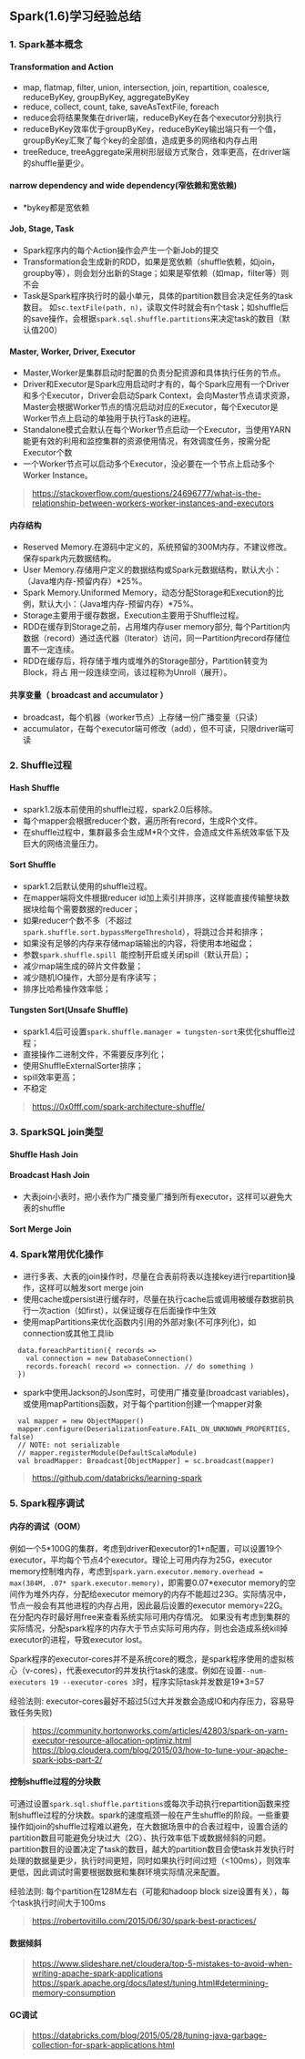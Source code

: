 ## Spark(1.6)学习经验总结

### 1. Spark基本概念

#### Transformation and Action
- map, flatmap, filter, union, intersection, join, repartition, coalesce, reduceByKey, groupByKey, aggregateByKey
- reduce, collect, count, take, saveAsTextFile, foreach
- reduce会将结果聚集在driver端，reduceByKey在各个executor分别执行
- reduceByKey效率优于groupByKey，reduceByKey输出端只有一个值，groupByKey汇聚了每个key的全部值，造成更多的网络和内存占用
- treeReduce, treeAggregate采用树形层级方式聚合，效率更高，在driver端的shuffle量更少。

#### narrow dependency and wide dependency(窄依赖和宽依赖)
- \*bykey都是宽依赖

#### Job, Stage, Task
- Spark程序内的每个Action操作会产生一个新Job的提交
- Transformation会生成新的RDD，如果是宽依赖（shuffle依赖，如join，groupby等），则会划分出新的Stage；如果是窄依赖（如map，filter等）则不会
- Task是Spark程序执行时的最小单元，具体的partition数目会决定任务的task数目。
如`sc.textFile(path, n)`，读取文件时就会有n个task；如shuffle后的save操作，会根据`spark.sql.shuffle.partitions`来决定task的数目（默认值200）

#### Master, Worker, Driver, Executor
- Master,Worker是集群启动时配置的负责分配资源和具体执行任务的节点。
- Driver和Executor是Spark应用启动时才有的，每个Spark应用有一个Driver和多个Executor，Driver会启动Spark Context，会向Master节点请求资源，Master会根据Worker节点的情况启动对应的Executor，每个Executor是Worker节点上启动的单独用于执行Task的进程。
- Standalone模式会默认在每个Worker节点启动一个Executor，当使用YARN能更有效的利用和监控集群的资源使用情况，有效调度任务，按需分配Executor个数
- 一个Worker节点可以启动多个Executor，没必要在一个节点上启动多个Worker Instance。

> https://stackoverflow.com/questions/24696777/what-is-the-relationship-between-workers-worker-instances-and-executors

#### 内存结构
- Reserved Memory.在源码中定义的，系统预留的300M内存，不建议修改。保存spark内元数据结构。
- User Memory.存储用户定义的数据结构或Spark元数据结构，默认大小：（Java堆内存-预留内存）\*25%。
- Spark Memory.Uniformed Memory，动态分配Storage和Execution的比例，默认大小：（Java堆内存-预留内存）\*75%。
- Storage主要用于缓存数据，Execution主要用于Shuffle过程。
- RDD在缓存到Storage之前，占用堆内存user memory部分, 每个Partition内数据（record）通过迭代器（Iterator）访问，同一Partition内record存储位置不一定连续。
- RDD在缓存后，将存储于堆内或堆外的Storage部分，Partition转变为Block，将占 用一段连续空间，该过程称为Unroll（展开）。

#### 共享变量（ broadcast and accumulator ）
- broadcast，每个机器（worker节点）上存储一份广播变量（只读）
- accumulator，在每个executor端可修改（add），但不可读，只限driver端可读


### 2. Shuffle过程

#### Hash Shuffle
- spark1.2版本前使用的shuffle过程，spark2.0后移除。
- 每个mapper会根据reducer个数，遍历所有record，生成R个文件。
- 在shuffle过程中，集群最多会生成M\*R个文件，会造成文件系统效率低下及巨大的网络流量压力。

#### Sort Shuffle
- spark1.2后默认使用的shuffle过程。
- 在mapper端将文件根据reducer id加上索引并排序，这样能直接传输整块数据块给每个需要数据的reducer；
- 如果reducer个数不多（不超过`spark.shuffle.sort.bypassMergeThreshold`），将跳过合并和排序；
- 如果没有足够的内存来存储map端输出的内容，将使用本地磁盘；
- 参数`spark.shuffle.spill `能控制开启或关闭spill（默认开启）；
- 减少map端生成的碎片文件数量；
- 减少随机IO操作，大部分是有序读写；
- 排序比哈希操作效率低；

#### Tungsten Sort(Unsafe Shuffle)
- spark1.4后可设置`spark.shuffle.manager = tungsten-sort`来优化shuffle过程；
- 直接操作二进制文件，不需要反序列化；
- 使用ShuffleExternalSorter排序；
- spill效率更高；
- 不稳定


> https://0x0fff.com/spark-architecture-shuffle/

### 3. SparkSQL join类型

#### Shuffle Hash Join

#### Broadcast Hash Join
- 大表join小表时，把小表作为广播变量广播到所有executor，这样可以避免大表的shuffle


#### Sort Merge Join

### 4. Spark常用优化操作

- 进行多表、大表的join操作时，尽量在合表前将表以连接key进行repartition操作，这样可以触发sort merge join
- 使用cache或persist进行缓存时，尽量在执行cache后或调用被缓存数据前执行一次action（如first），以保证缓存在后面操作中生效
- 使用mapPartitions来优化函数内引用的外部对象(不可序列化)，如connection或其他工具lib
```
  data.foreachPartition({ records =>
  	val connection = new DatabaseConnection()
  	records.foreach( record => connection. // do something )
  })

```
- spark中使用Jackson的Json库时，可使用广播变量(broadcast variables)，或使用mapPartitions函数，对于每个partition创建一个mapper对象
```
  val mapper = new ObjectMapper()
  mapper.configure(DeserializationFeature.FAIL_ON_UNKNOWN_PROPERTIES, false)
  // NOTE: not serializable
  // mapper.registerModule(DefaultScalaModule)
  val broadMapper: Broadcast[ObjectMapper] = sc.broadcast(mapper)
```

> https://github.com/databricks/learning-spark

### 5. Spark程序调试

#### 内存的调试（OOM）

例如一个5\*100G的集群，考虑到driver和executor的1+n配置，可以设置19个executor，平均每个节点4个executor。理论上可用内存为25G，executor memory控制堆内存，考虑到`spark.yarn.executor.memory.overhead = max(384M, .07* spark.executor.memory)`，即需要0.07\*executor memory的空间作为堆外内存，分配给executor memory的内存不能超过23G。实际情况中，节点一般会有其他进程的内存占用，因此最后设置的executor memory=22G。  
在分配内存时最好用free来查看系统实际可用内存情况。 如果没有考虑到集群的实际情况，分配spark程序的内存大于节点实际可用内存，则也会造成系统kill掉executor的进程，导致executor lost。

Spark程序的executor-cores并不是系统core的概念，是spark程序使用的虚拟核心（v-cores），代表executor的并发执行task的速度。例如在设置`--num-executors 19 --executor-cores 3`时，程序实际task并发数是19\*3=57

经验法则: executor-cores最好不超过5(过大并发数会造成IO和内存压力，容易导致任务失败)

> https://community.hortonworks.com/articles/42803/spark-on-yarn-executor-resource-allocation-optimiz.html
> https://blog.cloudera.com/blog/2015/03/how-to-tune-your-apache-spark-jobs-part-2/

#### 控制shuffle过程的分块数

可通过设置`spark.sql.shuffle.partitions`或每次手动执行repartition函数来控制shuffle过程的分块数。spark的速度瓶颈一般在产生shuffle的阶段。一些重要操作如join的shuffle过程难以避免，在大数据场景中的合表过程中，设置合适的partition数目可能避免分块过大（2G）、执行效率低下或数据倾斜的问题。partition数目的设置决定了task的数目，越大的partition数目会使task并发执行时处理的数据量更少，执行时间更短，同时如果执行时间过短（<100ms），则效率更低，因此调试时需要根据数据和集群环境实际情况来配置。

经验法则: 每个partition在128M左右（可能和hadoop block size设置有关），每个task执行时间大于100ms

> https://robertovitillo.com/2015/06/30/spark-best-practices/

#### 数据倾斜

> https://www.slideshare.net/cloudera/top-5-mistakes-to-avoid-when-writing-apache-spark-applications
> https://spark.apache.org/docs/latest/tuning.html#determining-memory-consumption

#### GC调试

> https://databricks.com/blog/2015/05/28/tuning-java-garbage-collection-for-spark-applications.html
